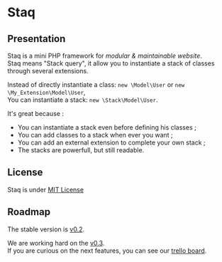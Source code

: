 Staq
======

Presentation
--------
Staq is a mini PHP framework for *modular & maintainable website*.<br>
Staq means "Stack query", it allow you to instantiate a stack of classes through several extensions.

Instead of directly instantiate a class: <code>new \Model\User</code> or <code>new \My_Extension\Model\User</code>,<br>
You can instantiate a stack: <code>new \Stack\Model\User</code>.

It's great because :

* You can instantiate a stack even before defining his classes ;
* You can add classes to a stack when ever you want ;
* You can add an external extension to complete your own stack ;
* The stacks are powerfull, but still readable. 


License
--------
Staq is under [MIT License](http://opensource.org/licenses/MIT)


Roadmap
--------
The stable version is [v0.2](https://github.com/Pixel418/Staq/tree/v0.2).

We are working hard on the [v0.3](https://github.com/Pixel418/Staq/tree/v0.3). <br>
If you are curious on the next features, you can see our [trello board](https://trello.com/board/staq/50de3fe18942735c620000a9).
